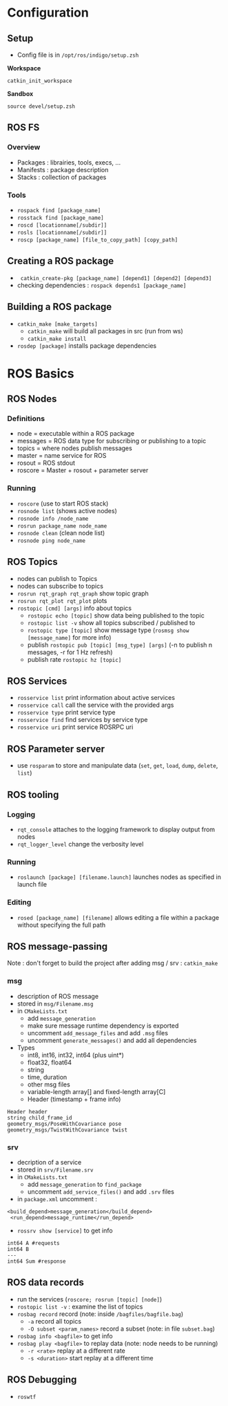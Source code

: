 # Configuration

## Setup
* Config file is in `/opt/ros/indigo/setup.zsh`

**Workspace**
```
catkin_init_workspace
```

**Sandbox**
```
source devel/setup.zsh
```

## ROS FS
### Overview
* Packages : librairies, tools, execs, ...
* Manifests : package description
* Stacks : collection of packages

### Tools
* `rospack find [package_name]`
* `rosstack find [package_name]`
* `roscd [locationname[/subdir]]`
* `rosls [locationname[/subdir]]`
* `roscp [package_name] [file_to_copy_path] [copy_path]`

## Creating a ROS package
* ` catkin_create-pkg [package_name] [depend1] [depend2] [depend3]`
* checking dependencies : `rospack depends1 [package_name]`

## Building a ROS package
* `catkin_make [make_targets]`
  * `catkin_make` will build all packages in src (run from ws)
  * `catkin_make install`
* `rosdep [package]` installs package dependencies

# ROS Basics

## ROS Nodes
### Definitions
* node = executable within a ROS package
* messages = ROS data type for subscribing or publishing to a topic
* topics = where nodes publish messages
* master = name service for ROS
* rosout = ROS stdout
* roscore = Master + rosout + parameter server

### Running
* `roscore` (use to start ROS stack)
* `rosnode list` (shows active nodes)
* `rosnode info /node_name`
* `rosrun package_name node_name`
* `rosnode clean` (clean node list)
* `rosnode ping node_name`

## ROS Topics
* nodes can publish to Topics
* nodes can subscribe to topics
* `rosrun rqt_graph rqt_graph` show topic graph
* `rosrun rqt_plot rqt_plot` plots
* `rostopic [cmd] [args]` info about topics
  * `rostopic echo [topic]` show data being published to the topic
  * `rostopic list -v` show all topics subscribed / published to
  * `rostopic type [topic]` show message type (`rosmsg show [message_name]` for more info)
  * publish `rostopic pub [topic] [msg_type] [args]` (-n to publish n messages, -r for 1 Hz refresh)
  * publish rate `rostopic hz [topic]`

## ROS Services
* `rosservice list` print information about active services
* `rosservice call` call the service with the provided args
* `rosservice type` print service type
* `rosservice find` find services by service type
* `rosservice uri` print service ROSRPC uri

## ROS Parameter server
* use `rosparam` to store and manipulate data (`set`, `get`, `load`, `dump`, `delete`, `list`)

## ROS tooling
### Logging
* `rqt_console` attaches to the logging framework to display output from nodes
* `rqt_logger_level` change the verbosity level

### Running
* `roslaunch [package] [filename.launch]` launches nodes as specified in launch file

### Editing
* `rosed [package_name] [filename]` allows editing a file within a package without specifying the full path

## ROS message-passing
Note : don't forget to build the project after adding msg / srv : `catkin_make`
### msg
* description of ROS message
* stored in `msg/Filename.msg`
* in `CMakeLists.txt`
  * add `message_generation`
  * make sure message runtime dependency is exported
  * uncomment `add_message_files` and add `.msg` files
  * uncomment `generate_messages()` and add all dependencies
* Types
  * int8, int16, int32, int64 (plus uint*)
  * float32, float64
  * string
  * time, duration
  * other msg files
  * variable-length array[] and fixed-length array[C]
  * Header (timestamp + frame info)

```
Header header
string child_frame_id
geometry_msgs/PoseWithCovariance pose
geometry_msgs/TwistWithCovariance twist
```

### srv
* decription of a service
* stored in `srv/Filename.srv`
* in `CMakeLists.txt`
  * add `message_generation` to `find_package`
  * uncomment `add_service_files()` and add `.srv` files
* in `package.xml` uncomment :
```
<build_depend>message_generation</build_depend>
 <run_depend>message_runtime</run_depend>
```

* `rossrv show [service]` to get info

```
int64 A #requests
int64 B
---
int64 Sum #response
```

## ROS data records

* run the services (`roscore; rosrun [topic] [node]`)
* `rostopic list -v` : examine the list of topics
* `rosbag record` record (note: inside `/bagfiles/bagfile.bag`)
  * `-a` record all topics
  * `-O subset <param_names>` record a subset (note: in file `subset.bag`)
* `rosbag info <bagfile>` to get info
* `rosbag play <bagfile>` to replay data (note: node needs to be running)
  * `-r <rate>` replay at a different rate
  * `-s <duration>` start replay at a different time

## ROS Debugging

* `roswtf`
